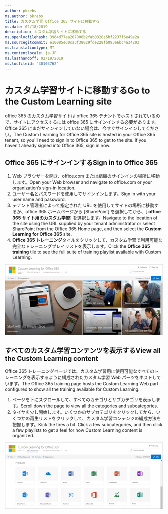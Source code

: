 ```yaml
---
author: pkrebs
ms.author: pkrebs
title: カスタム学習 Office 365 サイトに移動する
ms.date: 02/18/2019
description: カスタム学習サイトに移動する
ms.openlocfilehash: 3964d77ea207000b2fab0320e5bf2237f6e49e2a
ms.sourcegitcommit: e10085e60ca3f38029fde229fb093e6bc4a34203
ms.translationtype: MT
ms.contentlocale: ja-JP
ms.lasthandoff: 02/19/2019
ms.locfileid: "30103762"
---
```

# <a name="go-to-the-custom-learning-site"></a><span data-ttu-id="0d3a4-103">カスタム学習サイトに移動する</span><span class="sxs-lookup"><span data-stu-id="0d3a4-103">Go to the Custom Learning site</span></span>

<span data-ttu-id="0d3a4-p101">office 365 のカスタム学習サイトは office 365 テナントでホストされているので、サイトにアクセスするには office 365 にサインインする必要があります。Office 365 にまだサインインしていない場合は、今すぐサインインしてください。</span><span class="sxs-lookup"><span data-stu-id="0d3a4-p101">The Custom Learning for Office 365 site is hosted in your Office 365 tenant, so you'll need to sign in to Office 365 to get to the site. If you haven’t already signed into Office 365, sign in now.</span></span> 

## <a name="sign-in-to-office-365"></a><span data-ttu-id="0d3a4-106">Office 365 にサインインする</span><span class="sxs-lookup"><span data-stu-id="0d3a4-106">Sign in to Office 365</span></span> 

1.  <span data-ttu-id="0d3a4-107">Web ブラウザーを開き、office.com または組織のサインインの場所に移動します。</span><span class="sxs-lookup"><span data-stu-id="0d3a4-107">Open your Web browser and navigate to office.com or your organization’s sign-in location.</span></span> 
2.  <span data-ttu-id="0d3a4-108">ユーザー名とパスワードを使用してサインインします。</span><span class="sxs-lookup"><span data-stu-id="0d3a4-108">Sign in with your user name and password.</span></span>
3.  <span data-ttu-id="0d3a4-109">テナント管理者によって指定された URL を使用してサイトの場所に移動するか、office 365 ホームページから [SharePoint] を選択してから、[ **office 365 サイト用のカスタム学習**] を選択します。</span><span class="sxs-lookup"><span data-stu-id="0d3a4-109">Navigate to the location of the site using the URL supplied by your tenant administrator or select SharePoint from the Office 365 Home page, and then select the **Custom Learning for Office 365** site.</span></span> 
5. <span data-ttu-id="0d3a4-110">**Office 365 トレーニング**タイルをクリックして、カスタム学習で利用可能な完全なトレーニングプレイリストを表示します。</span><span class="sxs-lookup"><span data-stu-id="0d3a4-110">Click the **Office 365 training** tile to see the full suite of training playlist available with Custom Learning.</span></span> 

![cg-goto](media/cg-goto.png)

## <a name="view-all-the-custom-learning-content"></a><span data-ttu-id="0d3a4-112">すべてのカスタム学習コンテンツを表示する</span><span class="sxs-lookup"><span data-stu-id="0d3a4-112">View all the Custom Learning content</span></span>
<span data-ttu-id="0d3a4-113">Office 365 トレーニングページでは、カスタム学習用に使用可能なすべてのトレーニングを表示するように構成されたカスタム学習 Web パーツをホストしています。</span><span class="sxs-lookup"><span data-stu-id="0d3a4-113">The Office 365 training page hosts the Custom Learning Web part configured to show all the training available for Custom Learning.</span></span> 

1. <span data-ttu-id="0d3a4-114">ページを下にスクロールして、すべてのカテゴリとサブカテゴリを表示します。</span><span class="sxs-lookup"><span data-stu-id="0d3a4-114">Scroll down the page to view all the categories and subcategories.</span></span>
2. <span data-ttu-id="0d3a4-p102">タイヤを少し開始します。いくつかのサブカテゴリをクリックしてから、いくつかの再生リストをクリックして、カスタム学習コンテンツの編成方法を把握します。</span><span class="sxs-lookup"><span data-stu-id="0d3a4-p102">Kick the tires a bit. Click a few subcategories, and then click a few playlists to get a feel for how Custom Learning content is organized.</span></span> 

![cg-gotoall](media/cg-gotoall.png)

